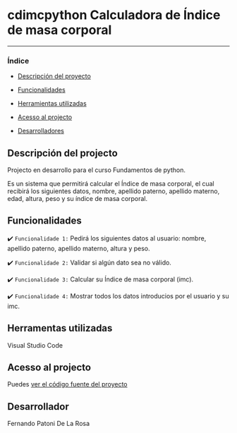 # cdimcpython Calculadora de Índice de masa corporal 

<hr>

### Índice

- [Descripción del proyecto](#descripción-del-projecto)

- [Funcionalidades](#funcionalidades)

- [Herramientas utilizadas](#herramentas-utilizadas)

- [Acesso al projecto](#acesso-al-projecto)

- [Desarrolladores](#desarrollador)

## Descripción del projecto 

<p align="justify">
Projecto en desarrollo para el curso Fundamentos de python.

Es un sistema que permitirá calcular el Índice de masa corporal, el cual recibirá los siguientes datos, nombre, apellido paterno, apellido materno, edad, altura, peso y su índice de masa corporal.

</p>

## Funcionalidades

:heavy_check_mark: `Funcionalidade 1:` Pedirá los siguientes datos al usuario: nombre, apellido paterno, apellido materno, altura y peso.

:heavy_check_mark: `Funcionalidade 2:` Validar si algún dato sea no válido.

:heavy_check_mark: `Funcionalidade 3:` Calcular su Índice de masa corporal (imc).

:heavy_check_mark: `Funcionalidade 4:` Mostrar todos los datos introducios por el usuario y su imc.


## Herramentas utilizadas

Visual Studio Code

###

## Acesso al projecto

Puedes [ver el código fuente del proyecto](link) 

## Desarrollador
Fernando Patoni De La Rosa
